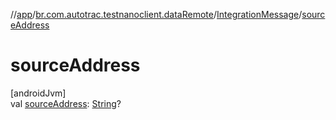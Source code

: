 //[app](../../../index.md)/[br.com.autotrac.testnanoclient.dataRemote](../index.md)/[IntegrationMessage](index.md)/[sourceAddress](source-address.md)

# sourceAddress

[androidJvm]\
val [sourceAddress](source-address.md): [String](https://kotlinlang.org/api/latest/jvm/stdlib/kotlin/-string/index.html)?
